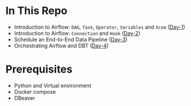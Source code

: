 # In This Repo

- Introduction to Airflow: `DAG`, `Task`, `Operator`, `Variables` and `Xcom` ([Day-1](day-1-airflow.md))
- Introduction to Airflow: `Connection` and `Hook` ([Day-2](day-2-airflow.md))
- Schedule an End-to-End Data Pipeline ([Day-3](day-3-airflow.md))
- Orchestrating Airflow and DBT ([Day-4](day-4-airflow.md))

# Prerequisites

- Python and Virtual environment
- Docker compose
- DBeaver
